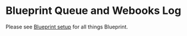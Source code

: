 # Blueprint Queue and Webooks Log

Please see [Blueprint setup](../setup/exhibition-setup/setting-up-blueprint-integration.md) for all things Blueprint.
